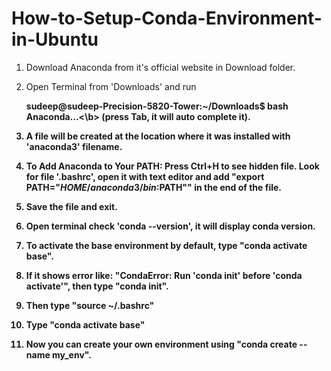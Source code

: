 # How-to-Setup-Conda-Environment-in-Ubuntu

1. Download Anaconda from it's official website in Download folder.
   
2. Open Terminal from 'Downloads' and run
   
   <b>sudeep@sudeep-Precision-5820-Tower:~/Downloads$ bash Anaconda...<\b> (press Tab, it will auto complete it).
   
5. A file will be created at the location where it was installed with 'anaconda3' filename.
6. To Add Anaconda to Your PATH:
	Press Ctrl+H to see hidden file.
	Look for file '.bashrc', open it with text editor and add "export PATH="$HOME/anaconda3/bin:$PATH"" in the end of 	the file.
7. Save the file and exit.
8. Open terminal check 'conda --version', it will display conda version.
9. To activate the base environment by default, type "conda activate base".
10. If it shows error like: "CondaError: Run 'conda init' before 'conda activate'", then type "conda init".
11. Then type "source ~/.bashrc"
12. Type "conda activate base"
13. Now you can create your own environment using "conda create --name my_env".
